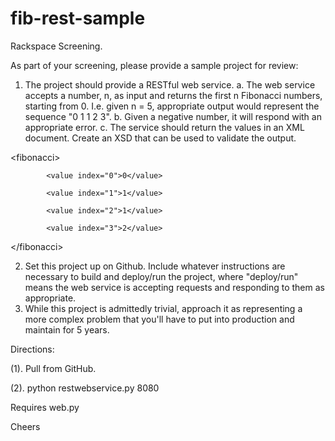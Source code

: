 fib-rest-sample
===============

Rackspace Screening.

As part of your screening, please provide a sample project for review:
1. The project should provide a RESTful web service.
  a. The web service accepts a number, n, as input and returns the first n Fibonacci numbers, starting from 0. I.e. given n = 5, appropriate output would represent the sequence "0 1 1 2 3".
  b. Given a negative number, it will respond with an appropriate error.
  c. The service should return the values in an XML document.  Create an XSD that can be used to validate the output.

\<fibonacci\>

            <value index="0">0</value>
            
            <value index="1">1</value>
            
            <value index="2">1</value>
            
            <value index="3">2</value>
            
\</fibonacci\>

2. Set this project up on Github.  Include whatever instructions are necessary to build and deploy/run the project, where "deploy/run" means the web service is accepting requests and responding to them as appropriate.
3. While this project is admittedly trivial, approach it as representing a more complex problem that you'll have to put into production and maintain for 5 years.


Directions:

(1). Pull from GitHub.

(2). python restwebservice.py 8080

Requires web.py

Cheers
